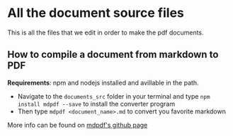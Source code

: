 # All the document source files
This is all the files that we edit in order to make the pdf documents.

## How to compile a document from markdown to PDF
**Requirements**: npm and nodejs installed and avillable in the path.
* Navigate to the `documents_src` folder in your terminal and type `npm install mdpdf --save` to install the converter program
* Then type `mdpdf <document_name>.md` to convert you favorite markdown

More info can be found on [mdpdf's github page](https://github.com/BlueHatbRit/mdpdf)